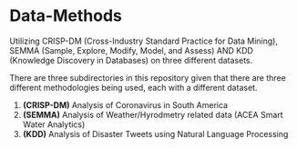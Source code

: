# Data-Methods
Utilizing CRISP-DM (Cross-Industry Standard Practice for Data Mining), SEMMA (Sample, Explore, Modify, Model, and Assess) AND KDD (Knowledge Discovery in Databases) on three different datasets.

There are three subdirectories in this repository given that there are three different methodologies being used, each with a different dataset. 

1. **(CRISP-DM)** Analysis of Coronavirus in South America
2. **(SEMMA)** Analysis of Weather/Hyrodmetry related data (ACEA Smart Water Analytics)
3. **(KDD)** Analysis of Disaster Tweets using Natural Language Processing
